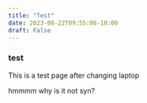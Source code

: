```yaml
---
title: "Test"
date: 2023-08-22T09:55:08-10:00
draft: False
---
```


### test
This is a test page after changing laptop

hmmmm why is it not syn?

